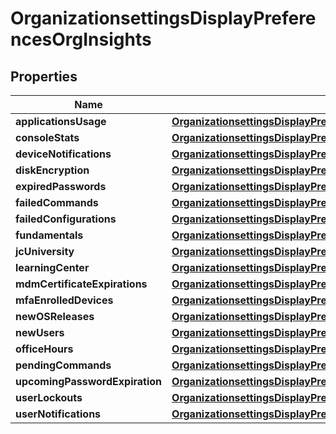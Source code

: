 # OrganizationsettingsDisplayPreferencesOrgInsights

## Properties
Name | Type | Description | Notes
------------ | ------------- | ------------- | -------------
**applicationsUsage** | [**OrganizationsettingsDisplayPreferencesOrgInsightsApplicationsUsage**](OrganizationsettingsDisplayPreferencesOrgInsightsApplicationsUsage.md) |  |  [optional]
**consoleStats** | [**OrganizationsettingsDisplayPreferencesOrgInsightsConsoleStats**](OrganizationsettingsDisplayPreferencesOrgInsightsConsoleStats.md) |  |  [optional]
**deviceNotifications** | [**OrganizationsettingsDisplayPreferencesOrgInsightsDeviceNotifications**](OrganizationsettingsDisplayPreferencesOrgInsightsDeviceNotifications.md) |  |  [optional]
**diskEncryption** | [**OrganizationsettingsDisplayPreferencesOrgInsightsApplicationsUsage**](OrganizationsettingsDisplayPreferencesOrgInsightsApplicationsUsage.md) |  |  [optional]
**expiredPasswords** | [**OrganizationsettingsDisplayPreferencesOrgInsightsApplicationsUsage**](OrganizationsettingsDisplayPreferencesOrgInsightsApplicationsUsage.md) |  |  [optional]
**failedCommands** | [**OrganizationsettingsDisplayPreferencesOrgInsightsApplicationsUsage**](OrganizationsettingsDisplayPreferencesOrgInsightsApplicationsUsage.md) |  |  [optional]
**failedConfigurations** | [**OrganizationsettingsDisplayPreferencesOrgInsightsApplicationsUsage**](OrganizationsettingsDisplayPreferencesOrgInsightsApplicationsUsage.md) |  |  [optional]
**fundamentals** | [**OrganizationsettingsDisplayPreferencesOrgInsightsApplicationsUsage**](OrganizationsettingsDisplayPreferencesOrgInsightsApplicationsUsage.md) |  |  [optional]
**jcUniversity** | [**OrganizationsettingsDisplayPreferencesOrgInsightsApplicationsUsage**](OrganizationsettingsDisplayPreferencesOrgInsightsApplicationsUsage.md) |  |  [optional]
**learningCenter** | [**OrganizationsettingsDisplayPreferencesOrgInsightsApplicationsUsage**](OrganizationsettingsDisplayPreferencesOrgInsightsApplicationsUsage.md) |  |  [optional]
**mdmCertificateExpirations** | [**OrganizationsettingsDisplayPreferencesOrgInsightsApplicationsUsage**](OrganizationsettingsDisplayPreferencesOrgInsightsApplicationsUsage.md) |  |  [optional]
**mfaEnrolledDevices** | [**OrganizationsettingsDisplayPreferencesOrgInsightsApplicationsUsage**](OrganizationsettingsDisplayPreferencesOrgInsightsApplicationsUsage.md) |  |  [optional]
**newOSReleases** | [**OrganizationsettingsDisplayPreferencesOrgInsightsApplicationsUsage**](OrganizationsettingsDisplayPreferencesOrgInsightsApplicationsUsage.md) |  |  [optional]
**newUsers** | [**OrganizationsettingsDisplayPreferencesOrgInsightsApplicationsUsage**](OrganizationsettingsDisplayPreferencesOrgInsightsApplicationsUsage.md) |  |  [optional]
**officeHours** | [**OrganizationsettingsDisplayPreferencesOrgInsightsApplicationsUsage**](OrganizationsettingsDisplayPreferencesOrgInsightsApplicationsUsage.md) |  |  [optional]
**pendingCommands** | [**OrganizationsettingsDisplayPreferencesOrgInsightsApplicationsUsage**](OrganizationsettingsDisplayPreferencesOrgInsightsApplicationsUsage.md) |  |  [optional]
**upcomingPasswordExpiration** | [**OrganizationsettingsDisplayPreferencesOrgInsightsApplicationsUsage**](OrganizationsettingsDisplayPreferencesOrgInsightsApplicationsUsage.md) |  |  [optional]
**userLockouts** | [**OrganizationsettingsDisplayPreferencesOrgInsightsApplicationsUsage**](OrganizationsettingsDisplayPreferencesOrgInsightsApplicationsUsage.md) |  |  [optional]
**userNotifications** | [**OrganizationsettingsDisplayPreferencesOrgInsightsUserNotifications**](OrganizationsettingsDisplayPreferencesOrgInsightsUserNotifications.md) |  |  [optional]
